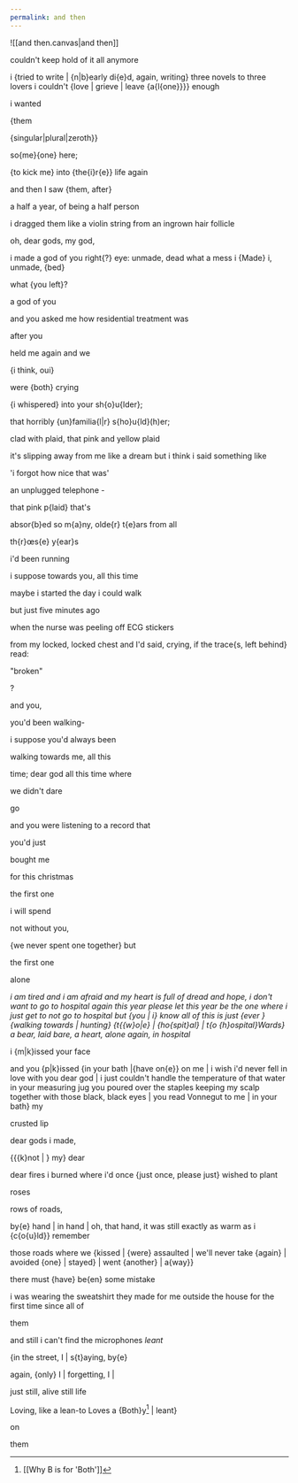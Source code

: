 ```yaml
---
permalink: and then
---
```


![[and then.canvas|and then]]


couldn't keep hold of it all anymore 

i {tried to write | {n|b}early di{e}d, again, writing}  three novels to three lovers i couldn't {love | grieve | leave {a{l{one}}}} enough 

i wanted 



<span class="right-align">{them

{singular|plural|zeroth}}

</span>





so{me}{one} here; 

{to kick me} into {the{i}r{e}} life again 





and then I saw {them, after}

a half a year, of being a half person 



i dragged them like a violin string from an ingrown hair follicle



oh, dear gods, my god, 

i made a god of you 
right{?}
eye: unmade, dead
what a mess i {Made}
i, unmade, {bed}

what {you left}?


a god of you 



and you asked me how residential treatment was 

after you 

held me again and we 

{i think, oui} 

were {both} crying 



{i whispered} into your sh{o}u{lder}; 

that horribly {un}familia{l|r} s{ho}u{ld}(h)er; 

clad with plaid, that pink and yellow plaid

it's slipping away from me like a dream but i think i said something like 

'i forgot how nice that was'



<span class="right-align"> an unplugged telephone -</span>





that pink p{laid} that's 



absor{b}ed so m{a}ny, olde{r} t{e}ars from all 

th{r}œs{e} y{ear}s



i'd been running 

i suppose towards you, all this time 

maybe i started the day i could walk



but just five minutes ago 

when the nurse was peeling off ECG stickers 

from my locked, locked chest and I'd said, crying, if the trace{s, left behind} read:

"broken"

?





and you, 

you'd been walking-

i suppose you'd always been 



<span class="right-align">walking towards me, all this</span>

time; dear god all this time where

we didn't dare

go 



and you were listening to a record that 

you'd just

bought me 

for this christmas 

the first one 

i will spend 

not without you, 

{we never spent one together} but

the first one



<span class="right-align">alone </span>







*i am tired and i am afraid and my heart is full of dread and hope, i don't want to go to hospital again this year please let this year be the one where i just get to not go to hospital but {you | i} know all of this is just {ever } {walking towards | hunting} {t{{w}o|e} | {ho{spit}al} | t{o {h}ospital}Wards} a bear, laid bare, a heart, alone again, in hospital*





i {m|k}issed your face  



<span class="right-align">and you {p|k}issed {in your bath |{have on{e}} on me | i wish i'd never fell in love with you dear god | i just couldn't handle the temperature of that water in your measuring jug you poured over the staples keeping my scalp together with those black, black eyes | you read Vonnegut to me | in your bath} my 

crusted lip </span>



dear gods i made, 

{{{k}not | } my} dear 

dear fires i burned where i'd once {just once, please just} wished to plant 



<span class="right-align">roses</span>

rows of roads, 

by{e} hand | in hand | oh, that hand, it was still exactly as warm as i {c{o{u}ld}} remember

those roads where we {kissed | {were} assaulted | we'll never take {again} | avoided {one} | stayed} | went {another} | a{way}}



there must {have} be{en} some mistake 



i was wearing the sweatshirt they made for me outside the house for the first time since all of 



<span class="right-align"></spa>



<span class="right-align">them

</span>



and still i can't find the microphones  *leant*



{in the street, I | s{t}aying, by{e}

again, {only} I | forgetting, I |

just still, 
alive
still life 

Loving, like a lean-to Loves a {Both}y[^both] | leant}

on 





<span class="right-align">

them</span>



[^both]: [[Why B is for 'Both']]